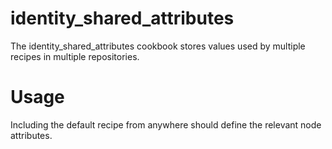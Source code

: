 # identity_shared_attributes

The identity_shared_attributes cookbook stores values used by multiple recipes
in multiple repositories.

# Usage

Including the default recipe from anywhere should define the relevant node
attributes.
